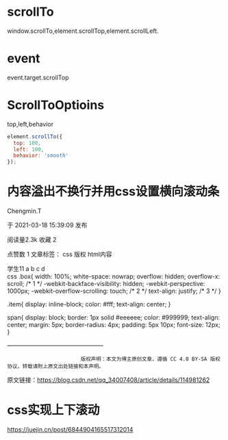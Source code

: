 # scrollTo
window.scrollTo,element.scrollTop,element.scrollLeft.

# event
event.target.scrollTop
# ScrollToOptioins
top,left,behavior
```js
element.scrollTo({
  top: 100,
  left: 100,
  behavior: 'smooth'
});
```

# 内容溢出不换行并用css设置横向滚动条

Chengmin.T

于 2021-03-18 15:39:09 发布

阅读量2.3k
 收藏 2

点赞数 1
文章标签： css
版权
html内容
<div class="box">
 <div class="row">
  <div class="item" v-for="i in 50" :key="i">
   <span>学生11</span>
   <span>a</span>
   <span>b</span>
   <span>c</span>
   <span>d</span>
  </div>
 </div>
</div>
css
.box{
 width: 100%;
 white-space: nowrap;
 overflow: hidden;
 overflow-x: scroll; /* 1 */
 -webkit-backface-visibility: hidden;
 -webkit-perspective: 1000px;
 -webkit-overflow-scrolling: touch; /* 2 */
 text-align: justify; /* 3 */
}

.item{
    display: inline-block;
    color: #fff;
    text-align: center;
}

span{
    display: block;
    border: 1px solid #eeeeee;
 color: #999999;
 text-align: center;
 margin: 5px;
 border-radius: 4px;
 padding: 5px 10px;
 font-size: 12px;
}

————————————————

                            版权声明：本文为博主原创文章，遵循 CC 4.0 BY-SA 版权协议，转载请附上原文出处链接和本声明。

原文链接：<https://blog.csdn.net/qq_34007408/article/details/114981262>

# css实现上下滚动
<https://juejin.cn/post/6844904165517312014>
